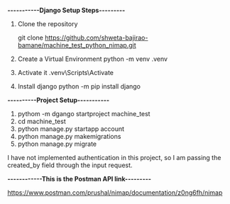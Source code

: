 **-----------Django Setup Steps---------**

1. Clone the repository
 
   git clone https://github.com/shweta-bajirao-bamane/machine_test_python_nimap.git

2. Create a Virtual Environment
   python -m venv .venv
   
4. Activate it
  .venv\Scripts\Activate
   
6. Install django
   python -m pip install django

**----------Project Setup-----------**

1. pythom -m dgango startproject machine_test
2. cd machine_test
3. python manage.py startapp account
4. python manage.py makemigrations
5. python manage.py migrate

I have not implemented authentication in this project, so I am passing the created_by field through the input request.

**------------This is the Postman API link---------**

https://www.postman.com/prushal/nimap/documentation/z0ng6fh/nimap


